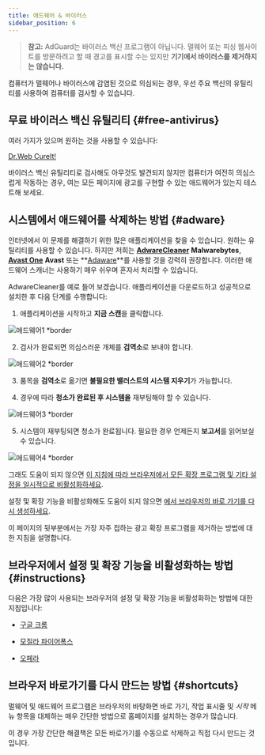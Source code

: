 ```yaml
---
title: 애드웨어 & 바이러스
sidebar_position: 6
---
```


> **참고:** AdGuard는 바이러스 백신 프로그램이 아닙니다. 멀웨어 또는 피싱 웹사이트를 방문하려고 할 때 경고를 표시할 수는 있지만 **기기에서 바이러스를 제거하지는 않습니다.**

컴퓨터가 멀웨어나 바이러스에 감염된 것으로 의심되는 경우, 우선 주요 백신의 유틸리티를 사용하여 컴퓨터를 검사할 수 있습니다.

## 무료 바이러스 백신 유틸리티 {#free-antivirus}

여러 가지가 있으며 원하는 것을 사용할 수 있습니다:

[Dr.Web CureIt!](http://www.freedrweb.com/cureit/?lng=en)

바이러스 백신 유틸리티로 검사해도 아무것도 발견되지 않지만 컴퓨터가 여전히 의심스럽게 작동하는 경우, 여는 모든 페이지에 광고를 구현할 수 있는 애드웨어가 있는지 테스트해 보세요.

## 시스템에서 애드웨어를 삭제하는 방법 {#adware}

인터넷에서 이 문제를 해결하기 위한 많은 애플리케이션을 찾을 수 있습니다. 원하는 유틸리티를 사용할 수 있습니다. 하지만 저희는 **[AdwareCleaner](https://www.malwarebytes.com/adwcleaner)** **Malwarebytes**, **[Avast One](https://www.avast.com/c-adware-removal-tool)** **Avast** 또는 **[Adaware](https://www.adaware.com)**를 사용할 것을 강력히 권장합니다. 이러한 애드웨어 스캐너는 사용하기 매우 쉬우며 혼자서 처리할 수 있습니다.

AdwareCleaner를 예로 들어 보겠습니다. 애플리케이션을 다운로드하고 성공적으로 설치한 후 다음 단계를 수행합니다:

1) 애플리케이션을 시작하고 **지금 스캔**을 클릭합니다.

![애드웨어1 *border](https://cdn.adtidy.org/content/Kb/ad_blocker/guides/adware1.png)

2) 검사가 완료되면 의심스러운 개체를 **검역소**로 보내야 합니다.

![애드웨어2 *border](https://cdn.adtidy.org/content/Kb/ad_blocker/guides/adware2.png)

3) 품목을 **검역소**로 옮기면 **불필요한 밸러스트의 시스템 지우기**가 가능합니다.

4) 경우에 따라 **청소가 완료된 후 시스템을** 재부팅해야 할 수 있습니다.

![애드웨어3 *border](https://cdn.adtidy.org/content/Kb/ad_blocker/guides/adware3.png)

5) 시스템이 재부팅되면 청소가 완료됩니다. 필요한 경우 언제든지 **보고서**를 읽어보실 수 있습니다.

![애드웨어4 *border](https://cdn.adtidy.org/content/Kb/ad_blocker/guides/adware4.png)

그래도 도움이 되지 않으면 [이 지침에 따라 브라우저에서 모든 확장 프로그램 및 기타 설정을 일시적으로 비활성화하세요](#instructions).

설정 및 확장 기능을 비활성화해도 도움이 되지 않으면 [에서 브라우저의 바로 가기를 다시 생성하세요](#shortcuts).

이 페이지의 뒷부분에서는 가장 자주 접하는 광고 확장 프로그램을 제거하는 방법에 대한 지침을 설명합니다.

## 브라우저에서 설정 및 확장 기능을 비활성화하는 방법 {#instructions}

다음은 가장 많이 사용되는 브라우저의 설정 및 확장 기능을 비활성화하는 방법에 대한 지침입니다:

* [구글 크롬](https://support.google.com/chrome/answer/187443?hl=en)

* [모질라 파이어폭스](https://support.mozilla.org/en-US/kb/disable-or-remove-add-ons)

* [오페라](https://help.opera.com/en/latest/customization/#extensions)

## 브라우저 바로가기를 다시 만드는 방법 {#shortcuts}

멀웨어 및 애드웨어 프로그램은 브라우저의 바탕화면 바로 가기, 작업 표시줄 및 *시작* 메뉴 항목을 대체하는 매우 간단한 방법으로 홈페이지를 설치하는 경우가 많습니다.

이 경우 가장 간단한 해결책은 모든 바로가기를 수동으로 삭제하고 직접 다시 만드는 것입니다.
